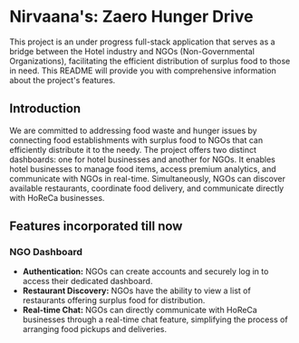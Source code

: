 # Nirvaana's: Zaero Hunger Drive


This project is an under progress full-stack application that serves as a bridge between the Hotel industry and NGOs (Non-Governmental Organizations), facilitating the efficient distribution of surplus food to those in need. This README will provide you with comprehensive information about the project's features.


## Introduction

We are committed to addressing food waste and hunger issues by connecting food establishments with surplus food to NGOs that can efficiently distribute it to the needy. The project offers two distinct dashboards: one for hotel businesses and another for NGOs. It enables hotel businesses to manage food items, access premium analytics, and communicate with NGOs in real-time. Simultaneously, NGOs can discover available restaurants, coordinate food delivery, and communicate directly with HoReCa businesses.

## Features incorporated till now

### NGO Dashboard

- **Authentication:** NGOs can create accounts and securely log in to access their dedicated dashboard.
- **Restaurant Discovery:** NGOs have the ability to view a list of restaurants offering surplus food for distribution.
- **Real-time Chat:** NGOs can directly communicate with HoReCa businesses through a real-time chat feature, simplifying the process of arranging food pickups and deliveries.

